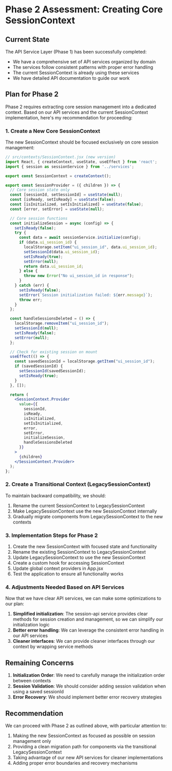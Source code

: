 # Phase 2 Assessment: Creating Core SessionContext

## Current State

The API Service Layer (Phase 1) has been successfully completed:
- We have a comprehensive set of API services organized by domain
- The services follow consistent patterns with proper error handling
- The current SessionContext is already using these services
- We have detailed API documentation to guide our work

## Plan for Phase 2

Phase 2 requires extracting core session management into a dedicated context. Based on our API services and the current SessionContext implementation, here's my recommendation for proceeding:

### 1. Create a New Core SessionContext

The new SessionContext should be focused exclusively on core session management:

```jsx
// src/contexts/SessionContext.jsx (new version)
import React, { createContext, useState, useEffect } from 'react';
import { session as sessionService } from '../services';

export const SessionContext = createContext();

export const SessionProvider = ({ children }) => {
  // Core session state only
  const [sessionId, setSessionId] = useState(null);
  const [isReady, setIsReady] = useState(false);
  const [isInitialized, setIsInitialized] = useState(false);
  const [error, setError] = useState(null);

  // Core session functions
  const initializeSession = async (config) => {
    setIsReady(false);
    try {
      const data = await sessionService.initialize(config);
      if (data.ui_session_id) {
        localStorage.setItem("ui_session_id", data.ui_session_id);
        setSessionId(data.ui_session_id);
        setIsReady(true);
        setError(null);
        return data.ui_session_id;
      } else {
        throw new Error("No ui_session_id in response");
      }
    } catch (err) {
      setIsReady(false);
      setError(`Session initialization failed: ${err.message}`);
      throw err;
    }
  };

  const handleSessionsDeleted = () => {
    localStorage.removeItem("ui_session_id");
    setSessionId(null);
    setIsReady(false);
    setError(null);
  };

  // Check for existing session on mount
  useEffect(() => {
    const savedSessionId = localStorage.getItem("ui_session_id");
    if (savedSessionId) {
      setSessionId(savedSessionId);
      setIsReady(true);
    }
  }, []);

  return (
    <SessionContext.Provider
      value={{
        sessionId,
        isReady,
        isInitialized,
        setIsInitialized,
        error,
        setError,
        initializeSession,
        handleSessionsDeleted
      }}
    >
      {children}
    </SessionContext.Provider>
  );
};
```

### 2. Create a Transitional Context (LegacySessionContext)

To maintain backward compatibility, we should:

1. Rename the current SessionContext to LegacySessionContext
2. Make LegacySessionContext use the new SessionContext internally
3. Gradually migrate components from LegacySessionContext to the new contexts

### 3. Implementation Steps for Phase 2

1. Create the new SessionContext with focused state and functionality
2. Rename the existing SessionContext to LegacySessionContext
3. Update LegacySessionContext to use the new SessionContext
4. Create a custom hook for accessing SessionContext
5. Update global context providers in App.jsx
6. Test the application to ensure all functionality works

### 4. Adjustments Needed Based on API Services

Now that we have clear API services, we can make some optimizations to our plan:

1. **Simplified initialization**: The session-api service provides clear methods for session creation and management, so we can simplify our initialization logic
2. **Better error handling**: We can leverage the consistent error handling in our API services
3. **Cleaner interfaces**: We can provide cleaner interfaces through our context by wrapping service methods

## Remaining Concerns

1. **Initialization Order**: We need to carefully manage the initialization order between contexts
2. **Session Validation**: We should consider adding session validation when using a saved sessionId
3. **Error Recovery**: We should implement better error recovery strategies

## Recommendation

We can proceed with Phase 2 as outlined above, with particular attention to:

1. Making the new SessionContext as focused as possible on session management only
2. Providing a clean migration path for components via the transitional LegacySessionContext
3. Taking advantage of our new API services for cleaner implementations
4. Adding proper error boundaries and recovery mechanisms
